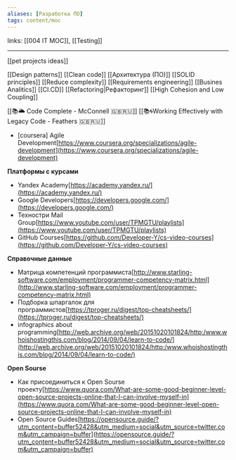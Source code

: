 ```yaml
---
aliases: [Разработка ПО]
tags: content/moc
---
```

links:  [[004 IT MOC]], [[Testing]]

---

[[pet projects ideas]]

[[Design patterns]]
[[Clean code]]
[[Архитектура (ПО)]]
[[SOLID principles]]
[[Reduce complexity]]
[[Requirements engineering]]
[[Busines Analitics]]
[[CI.CD]]
[[Refactoring|Рефакторинг]]
[[High Cohesion and Low Coupling]]

[[📚🌥️ Code Complete - McConnell 🇬🇧🇷🇺]]
[[📚🌀Working Effectively with Legacy Code - Feathers 🇬🇧🇷🇺]]

- [coursera] Agile Development[https://www.coursera.org/specializations/agile-development](https://www.coursera.org/specializations/agile-development)

**Платформы с курсами**

- Yandex Academy[https://academy.yandex.ru/](https://academy.yandex.ru/)
- Google Developers[https://developers.google.com/](https://developers.google.com/)
- Техностри Mail Group[https://www.youtube.com/user/TPMGTU/playlists](https://www.youtube.com/user/TPMGTU/playlists)
- GitHub Courses[https://github.com/Developer-Y/cs-video-courses](https://github.com/Developer-Y/cs-video-courses)

**Cправочные данные**

- Матрица компетенций программиста[http://www.starling-software.com/employment/programmer-competency-matrix.html](http://www.starling-software.com/employment/programmer-competency-matrix.html)
- Подборка шпаргалок для программистов[https://tproger.ru/digest/top-cheatsheets/](https://tproger.ru/digest/top-cheatsheets/)
- infographics about programming[http://web.archive.org/web/20151020101824/http:/www.whoishostingthis.com/blog/2014/09/04/learn-to-code/](http://web.archive.org/web/20151020101824/http:/www.whoishostingthis.com/blog/2014/09/04/learn-to-code/)

**Open Sourse**

- Как присоединиться к Open Sourse проекту[https://www.quora.com/What-are-some-good-beginner-level-open-source-projects-online-that-I-can-involve-myself-in](https://www.quora.com/What-are-some-good-beginner-level-open-source-projects-online-that-I-can-involve-myself-in)
- Open Source Guides[https://opensource.guide/?utm_content=buffer52428&utm_medium=social&utm_source=twitter.com&utm_campaign=buffer](https://opensource.guide/?utm_content=buffer52428&utm_medium=social&utm_source=twitter.com&utm_campaign=buffer)